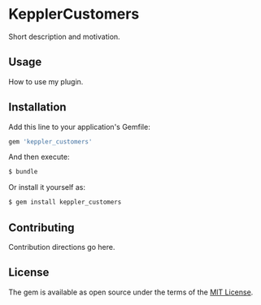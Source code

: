 # KepplerCustomers
Short description and motivation.

## Usage
How to use my plugin.

## Installation
Add this line to your application's Gemfile:

```ruby
gem 'keppler_customers'
```

And then execute:
```bash
$ bundle
```

Or install it yourself as:
```bash
$ gem install keppler_customers
```

## Contributing
Contribution directions go here.

## License
The gem is available as open source under the terms of the [MIT License](https://opensource.org/licenses/MIT).
